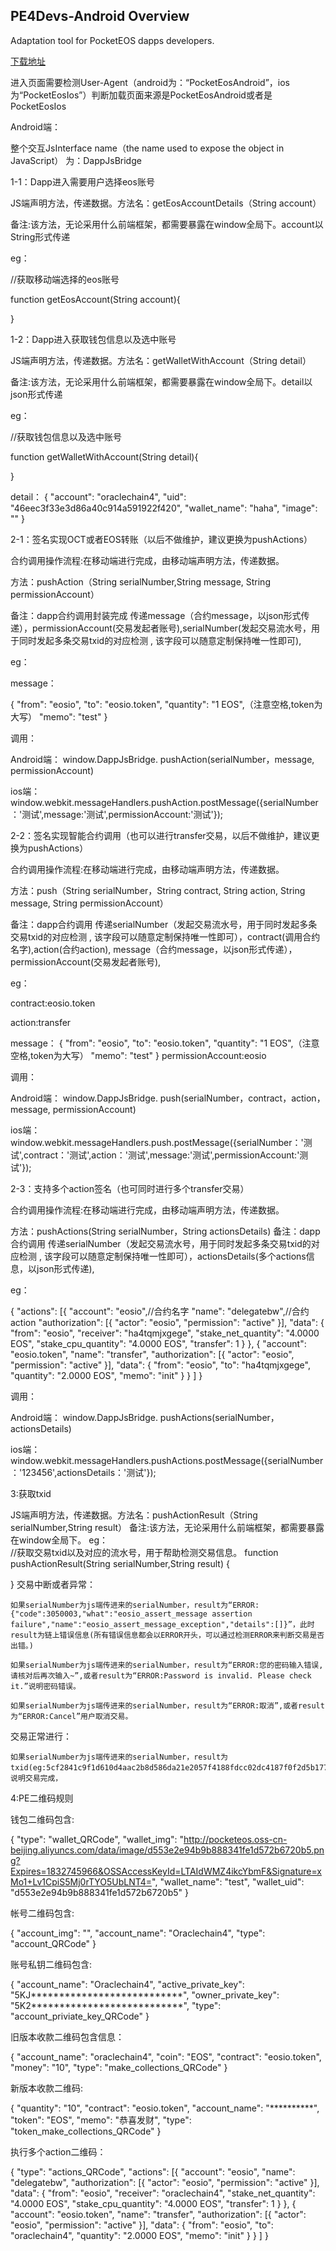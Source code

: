 <h2>PE4Devs-Android Overview</h2>


Adaptation tool for PocketEOS dapps developers.

[下载地址](https://github.com/OracleChain/PE4Devs-Android/releases/download/2.0/PE4Devs-Android.apk)


进入页面需要检测User-Agent（android为：“PocketEosAndroid”，ios为“PocketEosIos”）判断加载页面来源是PocketEosAndroid或者是PocketEosIos

Android端：

整个交互JsInterface   name（the name used to expose the object in JavaScript） 为：DappJsBridge


1-1：Dapp进入需要用户选择eos账号

JS端声明方法，传递数据。方法名：getEosAccountDetails（String account）

备注:该方法，无论采用什么前端框架，都需要暴露在window全局下。account以String形式传递

eg：  

   //获取移动端选择的eos账号
   
   function getEosAccount(String account){
    
  }
  
1-2：Dapp进入获取钱包信息以及选中账号

JS端声明方法，传递数据。方法名：getWalletWithAccount（String detail） 

备注:该方法，无论采用什么前端框架，都需要暴露在window全局下。detail以json形式传递

eg：  

   //获取钱包信息以及选中账号
   
   function getWalletWithAccount(String detail){
    
  }
  
  detail：
 {
	"account": "oraclechain4",
	"uid": "46eec3f33e3d86a40c914a591922f420",
	"wallet_name": "haha",
	"image": ""
}

2-1：签名实现OCT或者EOS转账（以后不做维护，建议更换为pushActions）
 

合约调用操作流程:在移动端进行完成，由移动端声明方法，传递数据。

方法：pushAction（String serialNumber,String message, String permissionAccount）

备注：dapp合约调用封装完成 传递message（合约message，以json形式传递），permissionAccount(交易发起者账号),serialNumber(发起交易流水号，用于同时发起多条交易txid的对应检测 , 该字段可以随意定制保持唯一性即可),


eg：

message：

{
    "from": "eosio",
    "to": "eosio.token",
    "quantity": "1 EOS",（注意空格,token为大写）
    "memo": "test"
}

调用：

Android端： window.DappJsBridge. pushAction(serialNumber，message, permissionAccount)

ios端：window.webkit.messageHandlers.pushAction.postMessage({serialNumber：'测试',message:'测试',permissionAccount:'测试'});

2-2：签名实现智能合约调用（也可以进行transfer交易，以后不做维护，建议更换为pushActions）

合约调用操作流程:在移动端进行完成，由移动端声明方法，传递数据。

方法：push（String serialNumber，String contract, String action, String message, String permissionAccount）

备注：dapp合约调用 传递serialNumber（发起交易流水号，用于同时发起多条交易txid的对应检测 , 该字段可以随意定制保持唯一性即可），contract(调用合约名字),action(合约action), message（合约message，以json形式传递），permissionAccount(交易发起者账号),

eg：

contract:eosio.token

action:transfer

message：
{
    "from": "eosio",
    "to": "eosio.token",
    "quantity": "1 EOS",（注意空格,token为大写）
    "memo": "test"
}
permissionAccount:eosio

调用：

Android端： window.DappJsBridge. push(serialNumber，contract，action，message, permissionAccount)

ios端：window.webkit.messageHandlers.push.postMessage({serialNumber：'测试',contract：'测试',action：'测试',message:'测试',permissionAccount:'测试'});

2-3：支持多个action签名（也可同时进行多个transfer交易）

合约调用操作流程:在移动端进行完成，由移动端声明方法，传递数据。

方法：pushActions(String serialNumber，String actionsDetails)
备注：dapp合约调用 传递serialNumber（发起交易流水号，用于同时发起多条交易txid的对应检测 , 该字段可以随意定制保持唯一性即可），actionsDetails(多个actions信息，以json形式传递),

eg：

{
	"actions": [{
			"account": "eosio",//合约名字
			"name": "delegatebw",//合约action
			"authorization": [{
				"actor": "eosio",
				"permission": "active"
			}],
			"data": {
				"from": "eosio",
				"receiver": "ha4tqmjxgege",
				"stake_net_quantity": "4.0000 EOS",
				"stake_cpu_quantity": "4.0000 EOS",
				"transfer": 1
			}
		},
		{
			"account": "eosio.token",
			"name": "transfer",
			"authorization": [{
				"actor": "eosio",
				"permission": "active"
			}],
			"data": {
				"from": "eosio",
				"to": "ha4tqmjxgege",
				"quantity": "2.0000 EOS",
				"memo": "init"
			}
		}
	]
}


调用：

Android端： window.DappJsBridge. pushActions(serialNumber，actionsDetails)


ios端：window.webkit.messageHandlers.pushActions.postMessage({serialNumber：'123456',actionsDetails：'测试'});


3:获取txid

JS端声明方法，传递数据。方法名：pushActionResult（String serialNumber,String result）
备注:该方法，无论采用什么前端框架，都需要暴露在window全局下。
eg：  
   //获取交易txid以及对应的流水号，用于帮助检测交易信息。
  function pushActionResult(String serialNumber,String result) {
     
  }
 交易中断或者异常：
 
	如果serialNumber为js端传进来的serialNumber，result为“ERROR:{"code":3050003,"what":"eosio_assert_message assertion failure","name":"eosio_assert_message_exception","details":[]}”，此时result为链上错误信息(所有错误信息都会以ERROR开头，可以通过检测ERROR来判断交易是否出错。)
	
	如果serialNumber为js端传进来的serialNumber，result为“ERROR:您的密码输入错误,请核对后再次输入~”,或者result为“ERROR:Password is invalid. Please check it.”说明密码错误。
	
	如果serialNumber为js端传进来的serialNumber，result为“ERROR:取消”,或者result为“ERROR:Cancel”用户取消交易。
 交易正常进行：
 
 	如果serialNumber为js端传进来的serialNumber，result为txid(eg:5cf2841c9f1d610d4aac2b8d586da21e2057f4188fdcc02dc4187f0f2d5b177b)，说明交易完成，


4:PE二维码规则

钱包二维码包含:

{
	"type": "wallet_QRCode",
	"wallet_img": "http://pocketeos.oss-cn-beijing.aliyuncs.com/data/image/d553e2e94b9b888341fe1d572b6720b5.png?Expires=1832745966&OSSAccessKeyId=LTAIdWMZ4ikcYbmF&Signature=xMo1+Lv1CpiS5Mj0rTYO5UbLNT4=",
	"wallet_name": "test",
	"wallet_uid": "d553e2e94b9b888341fe1d572b6720b5"
}


帐号二维码包含:

{
	"account_img": "",
	"account_name": "Oraclechain4",
	"type": "account_QRCode"
}


账号私钥二维码包含:

{
	"account_name": "Oraclechain4",
	"active_private_key": "5KJ***************************",
	"owner_private_key": "5K2***************************",
	"type": "account_priviate_key_QRCode"
}


旧版本收款二维码包含信息：

{
	"account_name": "oraclechain4",
	"coin": "EOS",
	"contract": "eosio.token",
	"money": "10",
	"type": "make_collections_QRCode"
}


新版本收款二维码:

{
	"quantity": "10",
	"contract": "eosio.token",
	"account_name": "**********",
	"token": "EOS",
	"memo": "恭喜发财",
	"type": "token_make_collections_QRCode"
}


执行多个action二维码：

{
	"type": "actions_QRCode",
	"actions": [{
			"account": "eosio",
			"name": "delegatebw",
			"authorization": [{
				"actor": "eosio",
				"permission": "active"
			}],
			"data": {
				"from": "eosio",
				"receiver": "oraclechain4",
				"stake_net_quantity": "4.0000 EOS",
				"stake_cpu_quantity": "4.0000 EOS",
				"transfer": 1
			}
		},
		{
			"account": "eosio.token",
			"name": "transfer",
			"authorization": [{
				"actor": "eosio",
				"permission": "active"
			}],
			"data": {
				"from": "eosio",
				"to": "oraclechain4",
				"quantity": "2.0000 EOS",
				"memo": "init"
			}
		}
	]
}










